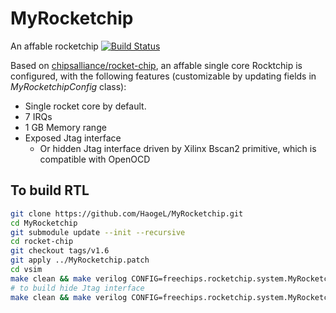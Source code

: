 # MyRocketchip
An affable rocketchip
[![Build Status](https://travis-ci.org/joemccann/dillinger.svg?branch=master)](https://travis-ci.org/joemccann/dillinger)

Based on [chipsalliance/rocket-chip](https://github.com/chipsalliance/rocket-chip), an affable single core Rocktchip is configured, with the following features (customizable by updating fields in *MyRocketchipConfig* class): 
- Single rocket core by default. 
- 7 IRQs
- 1 GB Memory range
- Exposed Jtag interface
    - Or hidden Jtag interface driven by Xilinx Bscan2 primitive, which is compatible with OpenOCD

## To build RTL

```bash
git clone https://github.com/HaogeL/MyRocketchip.git
cd MyRocketchip
git submodule update --init --recursive
cd rocket-chip
git checkout tags/v1.6
git apply ../MyRocketchip.patch
cd vsim
make clean && make verilog CONFIG=freechips.rocketchip.system.MyRocketchipConfig MODEL=MysRocketchip
# to build hide Jtag interface
make clean && make verilog CONFIG=freechips.rocketchip.system.MyRocketchipConfig MODEL=MysRocketchipOpenOCD
```
